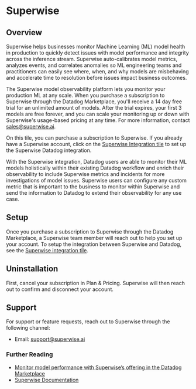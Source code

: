 # Superwise

## Overview
Superwise helps businesses monitor Machine Learning (ML) model health in production to quickly detect issues with model performance and integrity across the inference stream. Superwise auto-calibrates model metrics, analyzes events, and correlates anomalies so ML engineering teams and practitioners can easily see where, when, and why models are misbehaving and accelerate time to resolution before issues impact business outcomes.


The Superwise model observability platform lets you monitor your production ML at any scale. When you purchase a subscription to Superwise through the Datadog Marketplace, you'll receive a 14 day free trial for an unlimited amount of models. After the trial expires, your first 3 models are free forever, and you can scale your monitoring up or down with Superwise's usage-based pricing at any time. For more information, contact [sales@superwise.ai][1].

On this tile, you can purchase a subscription to Superwise. If you already have a Superwise account, click on the [Superwise Integration tile][2] to set up the Superwise Datadog integration.    

With the Superwise integration, Datadog users are able to monitor their ML models holistically within their existing Datadog workflow and enrich their observability to include Superwise metrics and incidents for more investigations of model issues. Superwise users can configure any custom metric that is important to the business to monitor within Superwise and send the information to Datadog to extend their observability for any use case. 

## Setup 

Once you purchase a subscription to Superwise through the Datadog Marketplace, a Superwise team member will reach out to help you set up your account. To setup the integration between Superwise and Datadog, see the [Superwise integration tile][2].

## Uninstallation

First, cancel your subscription in Plan & Pricing. Superwise will then reach out to confirm and disconnect your account.
 
## Support

For support or feature requests, reach out to Superwise through the following channel:

- Email: [support@superwise.ai][3]

### Further Reading

- [Monitor model performance with Superwise’s offering in the Datadog Marketplace][4]
- [Superwise Documentation][5]

[1]: mailto:sales@superwise.ai
[2]: https://app.datadoghq.com/integrations/superwise
[3]: mailto:support@superwise.ai
[4]: https://www.datadoghq.com/blog/superwise-datadog-marketplace/
[5]: https://docs.superwise.ai